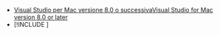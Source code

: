 * [<span data-ttu-id="e07ee-101">Visual Studio per Mac versione 8.0 o successiva</span><span class="sxs-lookup"><span data-stu-id="e07ee-101">Visual Studio for Mac version 8.0 or later</span></span>](https://visualstudio.microsoft.com/vs/mac/)
* [!INCLUDE [](~/includes/3.0-SDK.md)]
